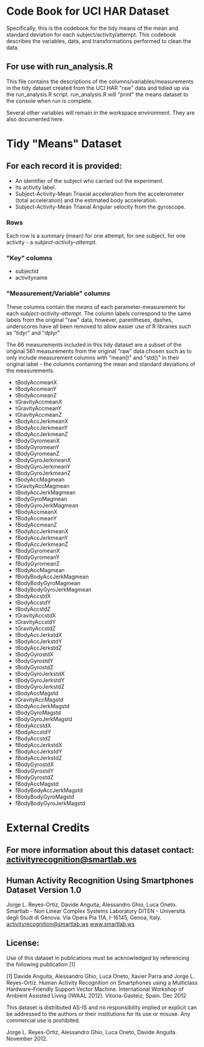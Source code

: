 Code Book for UCI HAR Dataset
=============================
Specifically, this is the codebook for the tidy means of the mean and standard 
deviation for each subject/activity/attempt. This codebook describes the 
variables, data, and transformations performed to clean the data.

For use with run_analysis.R
---------------------------

This file contains the descriptions of the columns/variables/measurements
in the tidy dataset created from the UCI HAR "raw" data and tidied up
via the run_analysis.R script. run_analysis.R will "print" the means
dataset to the console when run is complete. 

Several other variables will remain in the workspace environment. They are also
documented here.

Tidy "Means" Dataset
====================

For each record it is provided:
-------------------------------

- An identifier of the subject who carried out the experiment.
- Its activity label. 
- Subject-Activity-Mean Triaxial acceleration from the accelerometer (total acceleration) and the estimated body acceleration.
- Subject-Activity-Mean Triaxial Angular velocity from the gyroscope. 

### Rows

Each row is a summary (mean) for one attempt, for one subject, for one 
activity - a _subject-activity-attempt_.

### "Key" columns

* subjectid  
* activityname  

### "Measurement/Variable" columns

These columns contain the *means* of each parameter-measurement for each
_subject-activity-attempt_. The column labels correspond to the same labels 
from the original "raw" data, however, parentheses, dashes, underscores have
all been removed to allow easier use of R libraries such as "tidyr" and "dplyr"

The 66 measurements included in this tidy dataset are a subset of the original
561 measurements from the original "raw" data chosen such as to only include
measurement columns with "mean()" and "std()" in their original label - the
columns containing the mean and standard deviations of the measurements.

* tBodyAccmeanX  
* tBodyAccmeanY  
* tBodyAccmeanZ  
* tGravityAccmeanX  
* tGravityAccmeanY  
* tGravityAccmeanZ  
* tBodyAccJerkmeanX  
* tBodyAccJerkmeanY  
* tBodyAccJerkmeanZ  
* tBodyGyromeanX  
* tBodyGyromeanY  
* tBodyGyromeanZ  
* tBodyGyroJerkmeanX  
* tBodyGyroJerkmeanY  
* tBodyGyroJerkmeanZ  
* tBodyAccMagmean  
* tGravityAccMagmean  
* tBodyAccJerkMagmean  
* tBodyGyroMagmean  
* tBodyGyroJerkMagmean  
* fBodyAccmeanX  
* fBodyAccmeanY  
* fBodyAccmeanZ  
* fBodyAccJerkmeanX  
* fBodyAccJerkmeanY  
* fBodyAccJerkmeanZ  
* fBodyGyromeanX  
* fBodyGyromeanY  
* fBodyGyromeanZ  
* fBodyAccMagmean  
* fBodyBodyAccJerkMagmean  
* fBodyBodyGyroMagmean  
* fBodyBodyGyroJerkMagmean  
* tBodyAccstdX  
* tBodyAccstdY  
* tBodyAccstdZ  
* tGravityAccstdX  
* tGravityAccstdY  
* tGravityAccstdZ  
* tBodyAccJerkstdX  
* tBodyAccJerkstdY  
* tBodyAccJerkstdZ  
* tBodyGyrostdX  
* tBodyGyrostdY  
* tBodyGyrostdZ  
* tBodyGyroJerkstdX  
* tBodyGyroJerkstdY  
* tBodyGyroJerkstdZ  
* tBodyAccMagstd  
* tGravityAccMagstd  
* tBodyAccJerkMagstd  
* tBodyGyroMagstd  
* tBodyGyroJerkMagstd  
* fBodyAccstdX  
* fBodyAccstdY  
* fBodyAccstdZ  
* fBodyAccJerkstdX  
* fBodyAccJerkstdY  
* fBodyAccJerkstdZ  
* fBodyGyrostdX  
* fBodyGyrostdY  
* fBodyGyrostdZ  
* fBodyAccMagstd  
* fBodyBodyAccJerkMagstd  
* fBodyBodyGyroMagstd  
* fBodyBodyGyroJerkMagstd  


External Credits
================
For more information about this dataset contact: activityrecognition@smartlab.ws
--------------------------------------------------------------------------------
Human Activity Recognition Using Smartphones Dataset
Version 1.0
-----
Jorge L. Reyes-Ortiz, Davide Anguita, Alessandro Ghio, Luca Oneto.
Smartlab - Non Linear Complex Systems Laboratory
DITEN - Università degli Studi di Genova.
Via Opera Pia 11A, I-16145, Genoa, Italy.
activityrecognition@smartlab.ws
www.smartlab.ws


License:
-----
Use of this dataset in publications must be acknowledged by referencing the following publication [1] 

[1] Davide Anguita, Alessandro Ghio, Luca Oneto, Xavier Parra and Jorge L. Reyes-Ortiz. Human Activity Recognition on Smartphones using a Multiclass Hardware-Friendly Support Vector Machine. International Workshop of Ambient Assisted Living (IWAAL 2012). Vitoria-Gasteiz, Spain. Dec 2012

This dataset is distributed AS-IS and no responsibility implied or explicit can be addressed to the authors or their institutions for its use or misuse. Any commercial use is prohibited.

Jorge L. Reyes-Ortiz, Alessandro Ghio, Luca Oneto, Davide Anguita. November 2012.
